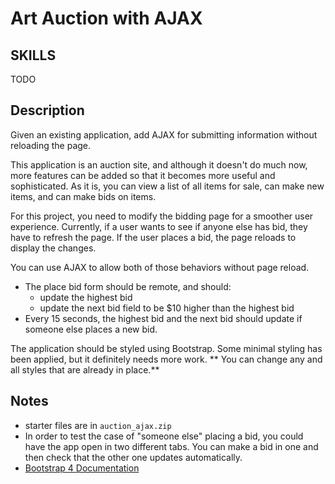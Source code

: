 # Art Auction with AJAX

## SKILLS
TODO

## Description

Given an existing application, add AJAX for submitting information without reloading the page.

This application is an auction site, and although it doesn't do much now, more features can be added so that it becomes more useful and sophisticated. As it is, you can view a list of all items for sale, can make new items, and can make bids on items.

For this project, you need to modify the bidding page for a smoother user experience. Currently, if a user wants to see if anyone else has bid, they have to refresh the page. If the user places a bid, the page reloads to display the changes.

You can use AJAX to allow both of those behaviors without page reload.

* The place bid form should be remote, and should:
  - update the highest bid
  - update the next bid field to be $10 higher than the highest bid
* Every 15 seconds, the highest bid and the next bid should update if someone else places a new bid.

The application should be styled using Bootstrap. Some minimal styling has been applied, but it definitely needs more work. ** You can change any and all styles that are already in place.**


## Notes
* starter files are in `auction_ajax.zip`
* In order to test the case of "someone else" placing a bid, you could have the app open in two different tabs.  You can make a bid in one and then check that the other one updates automatically.
* [Bootstrap 4 Documentation](http://getbootstrap.com/docs/4.0/getting-started/introduction/)